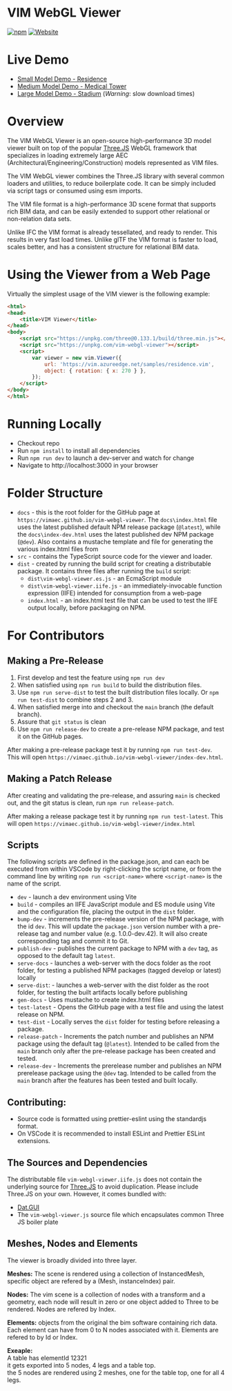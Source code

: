# VIM WebGL Viewer 
[![npm](https://img.shields.io/npm/v/vim-webgl-viewer)](https://npmjs.com/package/vim-webgl-viewer)
[![Website](https://img.shields.io/website?url=https%3A%2F%2Fvimaec.github.io%2Fvim-webgl-viewer)](https://vimaec.github.io/vim-webgl-viewer/)

# Live Demo

* [Small Model Demo - Residence](https://vimaec.github.io/vim-webgl-viewer)
* [Medium Model Demo - Medical Tower](https://vimaec.github.io/vim-webgl-viewer?model=https://vim.azureedge.net/samples/skanska.vim)
* [Large Model Demo - Stadium](https://vimaec.github.io/vim-webgl-viewer?model=https://vim.azureedge.net/samples/stadium.vim) (*Warning*: slow download times)

# Overview

The VIM WebGL Viewer is an open-source high-performance 3D model viewer built on top of the popular 
[Three.JS](https://threejs.org) WebGL framework that specializes
in loading extremely large AEC (Architectural/Engineering/Construction)
models represented as VIM files.

The VIM WebGL viewer combines the Three.JS library with several common loaders and utilities, to reduce boilerplate code. It can be simply included via script tags or consumed using esm imports.

The VIM file format is a high-performance 3D scene format that supports rich BIM data, and can be easily extended to support 
other relational or non-relation data sets. 

Unlike IFC the VIM format is already tessellated, and ready to render. This results in very fast load times. Unlike glTF the VIM format is faster to load, scales better, and has a consistent structure for relational BIM data.

# Using the Viewer from a Web Page

Virtually the simplest usage of the VIM viewer is the following example: 

```html
<html>
<head>
    <title>VIM Viewer</title>
</head>
<body>
    <script src="https://unpkg.com/three@0.133.1/build/three.min.js"></script>
    <script src="https://unpkg.com/vim-webgl-viewer"></script>
    <script>
        var viewer = new vim.Viewer({
            url: 'https://vim.azureedge.net/samples/residence.vim',
            object: { rotation: { x: 270 } },
        });
    </script> 
</body>
</html>
```

# Running Locally

* Checkout repo
* Run `npm install` to install all dependencies
* Run `npm run dev` to launch a dev-server and watch for change 
* Navigate to http://localhost:3000 in your browser

# Folder Structure

* `docs` - this is the root folder for the GitHub page at `https://vimaec.github.io/vim-webgl-viewer`. The `docs\index.html` file uses 
the latest published default NPM release package (`@latest`), while the `docs\index-dev.html` uses the latest published dev NPM package (`@dev`). Also contains a mustache template and file for generating the various index.html files from 
* `src` - contains the TypeScript source code for the viewer and loader. 
* `dist` - created by running the build script for creating a 
distributable package. It contains three files after running the `build` script:
  * `dist\vim-webgl-viewer.es.js` - an EcmaScript module 
  * `dist\vim-webgl-viewer.iife.js` - an immediately-invocable function expression (IIFE) intended for consumption from a web-page
  * `index.html` - an index.html test file that can be used to test the IIFE output locally, before packaging on NPM. 

# For Contributors

## Making a Pre-Release

1. First develop and test the feature using `npm run dev`
2. When satisfied using `npm run build` to build the distribution files.
3. Use `npm run serve-dist` to test the built distribution files locally. Or `npm run test-dist` to combine steps 2 and 3. 
4. When satisfied merge into and checkout the `main` branch (the default branch). 
5. Assure that `git status` is clean 
6. Use `npm run release-dev` to create a pre-release NPM package, and test it on the GitHub pages. 

After making a pre-release package test it by running `npm run test-dev`. This will open `https://vimaec.github.io/vim-webgl-viewer/index-dev.html`.

## Making a Patch Release

After creating and validating the pre-release, and assuring `main` is checked out, and the git status is clean, run `npm run release-patch`. 

After making a release package test it by running `npm run test-latest`. This will open `https://vimaec.github.io/vim-webgl-viewer/index.html`

## Scripts

The following scripts are defined in the package.json, and can each be 
executed from within VSCode by right-clicking the script name, or from the 
command line by writing `npm run <script-name>` where `<script-name>` is the name of the script. 

* `dev` - launch a dev environment using Vite
* `build` - compiles an IIFE JavaScript module and ES module using Vite and the configuration file, placing the output in the `dist` folder. 
* `bump-dev` - increments the pre-release version of the NPM package, with the id `dev`. This will update the `package.json` version number with a pre-release tag and number value (e.g. 1.0.0-dev.42). It will also create  corresponding tag and commit it to Git.
* `publish-dev` - publishes the current package to NPM with a `dev` tag, as opposed to the default tag `latest`.
* `serve-docs` - launches a web-server with the docs folder as the root folder, for testing a published NPM packages (tagged develop or latest) locally
* `serve-dist`: - launches a web-server with the dist folder as the root folder, for testing the built artifacts locally before publishing 
* `gen-docs` - Uses mustache to create index.html files
* `test-latest` - Opens the GitHub page with a test file and using the latest release on NPM. 
* `test-dist` - Locally serves the `dist` folder for testing before releasing a package.  
* `release-patch` - Increments the patch number and publishes an NPM package using the default tag (`@latest`). Intended to be called from the `main` branch only after the pre-release package has been created and tested.
* `release-dev` - Increments the prerelease number and publishes an NPM prerelease package using the `@dev` tag. Intended to be called from the `main` branch after the features has been tested and built locally. 

## Contributing:

* Source code is formatted using prettier-eslint using the standardjs format.
* On VSCode it is recommended to install ESLint and Prettier ESLint extensions.

## The Sources and Dependencies

The distributable file `vim-webgl-viewer.iife.js` does not contain the underlying source for [Three.JS](https://threejs.org) to avoid duplication. Please include Three.JS on your own. However, it comes bundled with:

* [Dat.GUI](https://github.com/dataarts/dat.gui)
* The `vim-webgl-viewer.js` source file which encapsulates common Three JS boiler plate

## Meshes, Nodes and Elements  
The viewer is broadly divided into three layer.  

**Meshes:** The scene is rendered using a collection of InstancedMesh, specific object are refered by a (Mesh, instanceIndex) pair.  

**Nodes:** The vim scene is a collection of nodes with a transform and a geometry, each node will result in zero or one object added to Three to be rendered. Nodes are refered by Index.  

**Elements:** objects from the original the bim software containing rich data. Each element can have from 0 to N nodes associated with it. Elements are refered to by Id or Index.  

**Exeaple:**  
A table has elementId 12321  
it gets exported into 5 nodes, 4 legs and a table top.  
the 5 nodes are rendered using 2 meshes, one for the table top, one for all 4 legs.  



